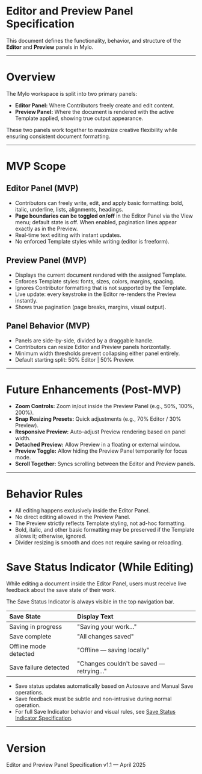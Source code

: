 # Editor and Preview Panel Specification

This document defines the functionality, behavior, and structure of the **Editor** and **Preview** panels in Mylo.

---

# Overview

The Mylo workspace is split into two primary panels:

- **Editor Panel:** Where Contributors freely create and edit content.
- **Preview Panel:** Where the document is rendered with the active Template applied, showing true output appearance.

These two panels work together to maximize creative flexibility while ensuring consistent document formatting.

---

# MVP Scope

## Editor Panel (MVP)
- Contributors can freely write, edit, and apply basic formatting: bold, italic, underline, lists, alignments, headings.
- **Page boundaries can be toggled on/off** in the Editor Panel via the View menu; default state is off. When enabled, pagination lines appear exactly as in the Preview.
- Real-time text editing with instant updates.
- No enforced Template styles while writing (editor is freeform).

## Preview Panel (MVP)
- Displays the current document rendered with the assigned Template.
- Enforces Template styles: fonts, sizes, colors, margins, spacing.
- Ignores Contributor formatting that is not supported by the Template.
- Live update: every keystroke in the Editor re-renders the Preview instantly.
- Shows true pagination (page breaks, margins, visual output).

## Panel Behavior (MVP)
- Panels are side-by-side, divided by a draggable handle.
- Contributors can resize Editor and Preview panels horizontally.
- Minimum width thresholds prevent collapsing either panel entirely.
- Default starting split: 50% Editor | 50% Preview.

---

# Future Enhancements (Post-MVP)

- **Zoom Controls:** Zoom in/out inside the Preview Panel (e.g., 50%, 100%, 200%).
- **Snap Resizing Presets:** Quick adjustments (e.g., 70% Editor / 30% Preview).
- **Responsive Preview:** Auto-adjust Preview rendering based on panel width.
- **Detached Preview:** Allow Preview in a floating or external window.
- **Preview Toggle:** Allow hiding the Preview Panel temporarily for focus mode.
- **Scroll Together:** Syncs scrolling between the Editor and Preview panels.

---

# Behavior Rules

- All editing happens exclusively inside the Editor Panel.
- No direct editing allowed in the Preview Panel.
- The Preview strictly reflects Template styling, not ad-hoc formatting.
- Bold, italic, and other basic formatting may be preserved if the Template allows it; otherwise, ignored.
- Divider resizing is smooth and does not require saving or reloading.

# Save Status Indicator (While Editing)

While editing a document inside the Editor Panel, users must receive live feedback about the save state of their work.

The Save Status Indicator is always visible in the top navigation bar.

| Save State             | Display Text                           |
|:-----------------------|:---------------------------------------|
| Saving in progress     | "Saving your work…"                    |
| Save complete          | "All changes saved"                    |
| Offline mode detected  | "Offline — saving locally"             |
| Save failure detected  | "Changes couldn't be saved — retrying…"|

- Save status updates automatically based on Autosave and Manual Save operations.
- Save feedback must be subtle and non-intrusive during normal operation.
- For full Save Indicator behavior and visual rules, see [Save Status Indicator Specification](save-status-indicator-spec.md).

---

# Version

Editor and Preview Panel Specification v1.1 — April 2025
